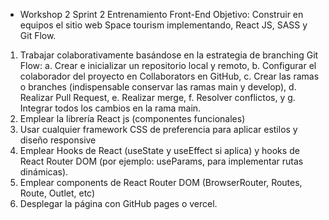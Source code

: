 - Workshop 2 Sprint 2 Entrenamiento Front-End
Objetivo: Construir en equipos el sitio web Space tourism implementando, React 
JS, SASS y Git Flow.
1. Trabajar colaborativamente basándose en la estrategia de branching Git 
Flow:
a. Crear e inicializar un repositorio local y remoto,
b. Configurar el colaborador del proyecto en Collaborators en GitHub,
c. Crear las ramas o branches (indispensable conservar las ramas main y 
develop),
d. Realizar Pull Request,
e. Realizar merge,
f. Resolver conflictos, y
g. Integrar todos los cambios en la rama main.
2. Emplear la librería React js (componentes funcionales)
3. Usar cualquier framework CSS de preferencia para aplicar estilos y diseño 
responsive
4. Emplear Hooks de React (useState y useEffect si aplica) y hooks de React 
Router DOM (por ejemplo: useParams, para implementar rutas dinámicas).
5. Emplear components de React Router DOM (BrowserRouter, Routes, Route, 
Outlet, etc)
6. Desplegar la página con GitHub pages o vercel.
